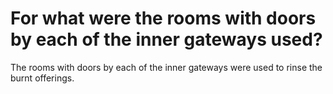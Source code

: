 # For what were the rooms with doors by each of the inner gateways used?

The rooms with doors by each of the inner gateways were used to rinse the burnt offerings.

